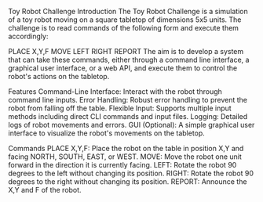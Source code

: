 Toy Robot Challenge
Introduction
The Toy Robot Challenge is a simulation of a toy robot moving on a square tabletop of dimensions 5x5 units. The challenge is to read commands of the following form and execute them accordingly:

PLACE X,Y,F
MOVE
LEFT
RIGHT
REPORT
The aim is to develop a system that can take these commands, either through a command line interface, a graphical user interface, or a web API, and execute them to control the robot's actions on the tabletop.

Features
Command-Line Interface: Interact with the robot through command line inputs.
Error Handling: Robust error handling to prevent the robot from falling off the table.
Flexible Input: Supports multiple input methods including direct CLI commands and input files.
Logging: Detailed logs of robot movements and errors.
GUI (Optional): A simple graphical user interface to visualize the robot's movements on the tabletop.

Commands
PLACE X,Y,F: Place the robot on the table in position X,Y and facing NORTH, SOUTH, EAST, or WEST.
MOVE: Move the robot one unit forward in the direction it is currently facing.
LEFT: Rotate the robot 90 degrees to the left without changing its position.
RIGHT: Rotate the robot 90 degrees to the right without changing its position.
REPORT: Announce the X,Y and F of the robot.